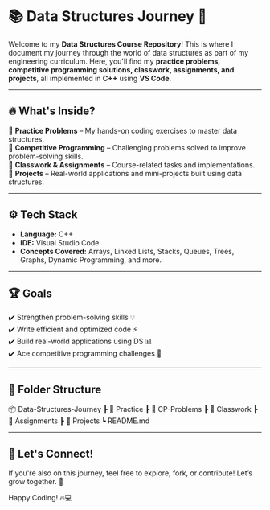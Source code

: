 # 📚 Data Structures Journey 🚀  

Welcome to my **Data Structures Course Repository**! This is where I document my journey through the world of data structures as part of my engineering curriculum. Here, you'll find my **practice problems, competitive programming solutions, classwork, assignments, and projects**, all implemented in **C++** using **VS Code**.  

---

## 🔥 What's Inside?  

📌 **Practice Problems** – My hands-on coding exercises to master data structures.  
📌 **Competitive Programming** – Challenging problems solved to improve problem-solving skills.  
📌 **Classwork & Assignments** – Course-related tasks and implementations.  
📌 **Projects** – Real-world applications and mini-projects built using data structures.  

---

## ⚙️ Tech Stack  

- **Language:** C++  
- **IDE:** Visual Studio Code  
- **Concepts Covered:** Arrays, Linked Lists, Stacks, Queues, Trees, Graphs, Dynamic Programming, and more.  

---

## 🏆 Goals  

✔️ Strengthen problem-solving skills 💡  
✔️ Write efficient and optimized code ⚡  
✔️ Build real-world applications using DS 📊  
✔️ Ace competitive programming challenges 🏁  

---

## 📂 Folder Structure  

📦 Data-Structures-Journey
┣ 📂 Practice
┣ 📂 CP-Problems
┣ 📂 Classwork
┣ 📂 Assignments
┣ 📂 Projects
┗ README.md


---

## 🚀 Let's Connect!  

If you're also on this journey, feel free to explore, fork, or contribute! Let’s grow together. 💙  

Happy Coding! 🔥💻  

